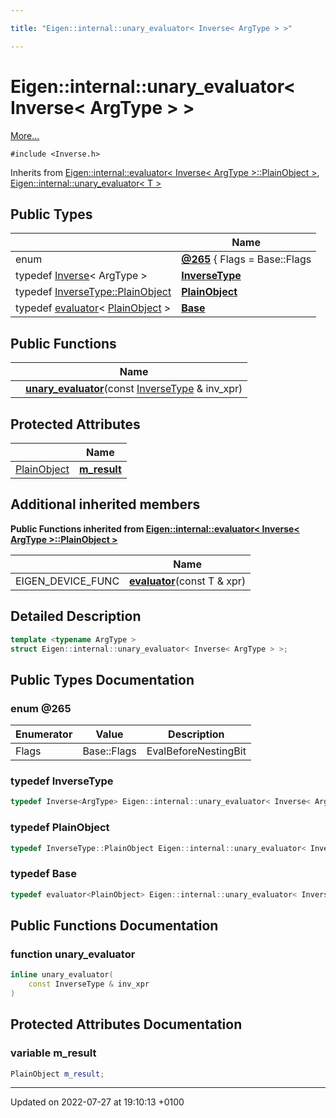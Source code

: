 ```yaml
---

title: "Eigen::internal::unary_evaluator< Inverse< ArgType > >"

---
```


# Eigen::internal::unary_evaluator< Inverse< ArgType > >



 [More...](#detailed-description)


`#include <Inverse.h>`

Inherits from [Eigen::internal::evaluator< Inverse< ArgType >::PlainObject >](http://example.org/classes/structeigen_1_1internal_1_1evaluator/), [Eigen::internal::unary_evaluator< T >](http://example.org/classes/structeigen_1_1internal_1_1unary__evaluator/)

## Public Types

|                | Name           |
| -------------- | -------------- |
| enum| **[@265](http://example.org/classes/structeigen_1_1internal_1_1unary__evaluator_3_01inverse_3_01argtype_01_4_01_4/#enum-@265)** { Flags = Base::Flags | EvalBeforeNestingBit} |
| typedef <a href="http://example.org/classes/classeigen_1_1inverse/">Inverse</a>< ArgType > | **[InverseType](http://example.org/classes/structeigen_1_1internal_1_1unary__evaluator_3_01inverse_3_01argtype_01_4_01_4/#typedef-inversetype)**  |
| typedef <a href="http://example.org/classes/classeigen_1_1inverse/#typedef-plainobject">InverseType::PlainObject</a> | **[PlainObject](http://example.org/classes/structeigen_1_1internal_1_1unary__evaluator_3_01inverse_3_01argtype_01_4_01_4/#typedef-plainobject)**  |
| typedef <a href="http://example.org/classes/structeigen_1_1internal_1_1evaluator/">evaluator</a>< <a href="http://example.org/classes/structeigen_1_1internal_1_1unary__evaluator_3_01inverse_3_01argtype_01_4_01_4/#typedef-plainobject">PlainObject</a> > | **[Base](http://example.org/classes/structeigen_1_1internal_1_1unary__evaluator_3_01inverse_3_01argtype_01_4_01_4/#typedef-base)**  |

## Public Functions

|                | Name           |
| -------------- | -------------- |
| | **[unary_evaluator](http://example.org/classes/structeigen_1_1internal_1_1unary__evaluator_3_01inverse_3_01argtype_01_4_01_4/#function-unary-evaluator)**(const <a href="http://example.org/classes/structeigen_1_1internal_1_1unary__evaluator_3_01inverse_3_01argtype_01_4_01_4/#typedef-inversetype">InverseType</a> & inv_xpr) |

## Protected Attributes

|                | Name           |
| -------------- | -------------- |
| <a href="http://example.org/classes/structeigen_1_1internal_1_1unary__evaluator_3_01inverse_3_01argtype_01_4_01_4/#typedef-plainobject">PlainObject</a> | **[m_result](http://example.org/classes/structeigen_1_1internal_1_1unary__evaluator_3_01inverse_3_01argtype_01_4_01_4/#variable-m-result)**  |

## Additional inherited members

**Public Functions inherited from [Eigen::internal::evaluator< Inverse< ArgType >::PlainObject >](http://example.org/classes/structeigen_1_1internal_1_1evaluator/)**

|                | Name           |
| -------------- | -------------- |
| EIGEN_DEVICE_FUNC | **[evaluator](http://example.org/classes/structeigen_1_1internal_1_1evaluator/#function-evaluator)**(const T & xpr) |


## Detailed Description

```cpp
template <typename ArgType >
struct Eigen::internal::unary_evaluator< Inverse< ArgType > >;
```

## Public Types Documentation

### enum @265

| Enumerator | Value | Description |
| ---------- | ----- | ----------- |
| Flags | Base::Flags | EvalBeforeNestingBit|   |




### typedef InverseType

```cpp
typedef Inverse<ArgType> Eigen::internal::unary_evaluator< Inverse< ArgType > >::InverseType;
```


### typedef PlainObject

```cpp
typedef InverseType::PlainObject Eigen::internal::unary_evaluator< Inverse< ArgType > >::PlainObject;
```


### typedef Base

```cpp
typedef evaluator<PlainObject> Eigen::internal::unary_evaluator< Inverse< ArgType > >::Base;
```


## Public Functions Documentation

### function unary_evaluator

```cpp
inline unary_evaluator(
    const InverseType & inv_xpr
)
```


## Protected Attributes Documentation

### variable m_result

```cpp
PlainObject m_result;
```


-------------------------------

Updated on 2022-07-27 at 19:10:13 +0100